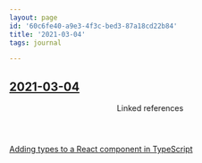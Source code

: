 ```yaml
---
layout: page
id: '60c6fe40-a9e3-4f3c-bed3-87a18cd22b84'
title: '2021-03-04'
tags: journal

---
```

  
<h2 class="text-3xl font-semibold mb-4"><a class="rounded-sm focus:outline-none focus:ring-2 focus:ring-offset-2 focus:ring-offset-gray-900 focus:ring-pink-400" href="/journals/2021-03-04">2021-03-04</a></h2>

<div class="space-y-3">

</div>



<section class="mt-8 space-y-2">
<header class="text-gray-400">Linked references</header>
<a class="block bg-gray-800 p-4 rounded text-teal-400 focus:outline-none focus:ring-2 focus:ring-offset-2 focus:ring-offset-gray-900 focus:ring-teal-400 hover:ring-2 hover:ring-offset-2 hover:ring-offset-gray-900 hover:ring-teal-400" href="/pages/adding-types-to-a-react-component-in-typescript">Adding types to a React component in TypeScript</a>
  </section>
